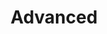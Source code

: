 ---
title: "Advanced"
url: /ciudad-autonoma-de-buenos-aires/advanced-avenida-triunvirato/
shop: ropa
---